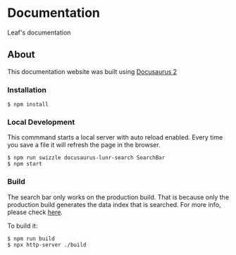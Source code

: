 # Documentation
Leaf's documentation 

## About
This documentation website was built using [Docusaurus 2][1]

### Installation
```
$ npm install
```

### Local Development
This commmand starts a local server with auto reload enabled. Every time you
save a file it will refresh the page in the browser.

```
$ npm run swizzle docusaurus-lunr-search SearchBar
$ npm start
```

### Build
The search bar only works on the production build. That is because only the
production build generates the data index that is searched. For more info,
please check [here][2].

To build it:
```
$ npm run build
$ npx http-server ./build
```


[1]: https://v2.docusaurus.io/
[2]: https://github.com/lelouch77/docusaurus-lunr-search
